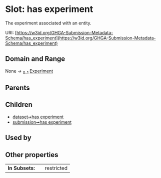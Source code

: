 
# Slot: has experiment


The experiment associated with an entity.

URI: [https://w3id.org/GHGA-Submission-Metadata-Schema/has_experiment](https://w3id.org/GHGA-Submission-Metadata-Schema/has_experiment)


## Domain and Range

None &#8594;  <sub>0..1</sub> [Experiment](Experiment.md)

## Parents


## Children

 *  [dataset➞has experiment](dataset_has_experiment.md)
 *  [submission➞has experiment](submission_has_experiment.md)

## Used by


## Other properties

|  |  |  |
| --- | --- | --- |
| **In Subsets:** | | restricted |


